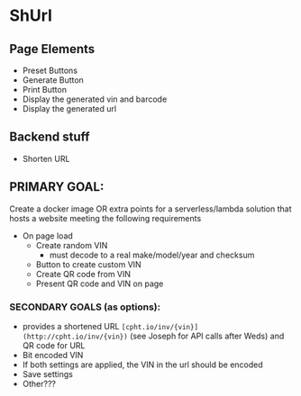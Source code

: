 # ShUrl
## Page Elements
* Preset Buttons
* Generate Button
* Print Button
* Display the generated vin and barcode
* Display the generated url
## Backend stuff
* Shorten URL
## PRIMARY GOAL:
Create a docker image OR extra points for a serverless/lambda solution that hosts a website meeting the following requirements
- On page load
    - Create random VIN
        - must decode to a real make/model/year and checksum
    - Button to create custom VIN
    - Create QR code from VIN
    - Present QR code and VIN on page
### SECONDARY GOALS (as options):
- provides a shortened URL `[cpht.io/inv/{vin}](http://cpht.io/inv/{vin})` (see Joseph for API calls after Weds) and QR code for URL
- Bit encoded VIN
- If both settings are applied, the VIN in the url should be encoded
- Save settings
- Other???
